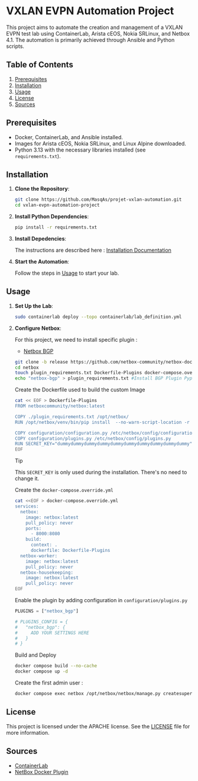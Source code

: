 # VXLAN EVPN Automation Project

This project aims to automate the creation and management of a VXLAN EVPN test lab using ContainerLab, Arista cEOS, Nokia SRLinux, and Netbox 4.1. The automation is primarily achieved through Ansible and Python scripts.

## Table of Contents

1. [Prerequisites](#prerequisites)
2. [Installation](#installation)
3. [Usage](#usage)
4. [License](#license)
5. [Sources](#sources)

## Prerequisites

- Docker, ContainerLab, and Ansible installed.
- Images for Arista cEOS, Nokia SRLinux, and Linux Alpine downloaded.
- Python 3.13 with the necessary libraries installed (see `requirements.txt`).

## Installation

1. **Clone the Repository**:

    ```bash
    git clone https://github.com/MasqAs/projet-vxlan-automation.git
    cd vxlan-evpn-automation-project
    ```

2. **Install Python Dependencies**:

    ```bash
    pip install -r requirements.txt
    ```

3. **Install Depedencies**:

    The instructions are described here : [Installation Documentation](./documentation/INSTALLATION.md)

4. **Start the Automation**:

    Follow the steps in [Usage](#usage) to start your lab.

## Usage

1. **Set Up the Lab**:

    ```bash
    sudo containerlab deploy --topo containerlab/lab_definition.yml
    ```

2. **Configure Netbox**:

    For this project, we need to install specific plugin :
    - [Netbox BGP](https://github.com/netbox-community/netbox-bgp)

    ```bash
    git clone -b release https://github.com/netbox-community/netbox-docker.git netbox
    cd netbox
    touch plugin_requirements.txt Dockerfile-Plugins docker-compose.override.yml
    echo "netbox-bgp" > plugin_requirements.txt #Install BGP Plugin Pypi Package
    ```

    Create the Dockerfile used to build the custom Image

    ```bash
    cat << EOF > Dockerfile-Plugins
    FROM netboxcommunity/netbox:latest

    COPY ./plugin_requirements.txt /opt/netbox/
    RUN /opt/netbox/venv/bin/pip install  --no-warn-script-location -r /opt/netbox/plugin_requirements.txt

    COPY configuration/configuration.py /etc/netbox/config/configuration.py
    COPY configuration/plugins.py /etc/netbox/config/plugins.py
    RUN SECRET_KEY="dummydummydummydummydummydummydummydummydummydummy" /opt/netbox/venv/bin/python /opt/netbox/netbox/manage.py collectstatic --no-input
    EOF
    ```

    > [!TIP]
    > This `SECRET_KEY` is only used during the installation. There's no need to change it.

    Create the `docker-compose.override.yml`

    ```bash
    cat <<EOF > docker-compose.override.yml
    services:
      netbox:
        image: netbox:latest
        pull_policy: never
        ports:
          - 8000:8080
        build:
          context: .
          dockerfile: Dockerfile-Plugins
      netbox-worker:
        image: netbox:latest
        pull_policy: never
      netbox-housekeeping:
        image: netbox:latest
        pull_policy: never
    EOF
    ```

    Enable the plugin by adding configuration in `configuration/plugins.py`

    ```python
    PLUGINS = ["netbox_bgp"]

    # PLUGINS_CONFIG = {
    #   "netbox_bgp": {
    #     ADD YOUR SETTINGS HERE
    #   }
    # }
    ```

    Build and Deploy

    ```bash
    docker compose build --no-cache
    docker compose up -d
    ```

    Create the first admin user :

    ```bash
    docker compose exec netbox /opt/netbox/netbox/manage.py createsuperuser
    ```

## License

This project is licensed under the APACHE license. See the [LICENSE](LICENSE) file for more information.

## Sources

- [ContainerLab](https://containerlab.dev/)
- [NetBox Docker Plugin](https://github.com/netbox-community/netbox-docker/wiki/Using-Netbox-Plugins)
